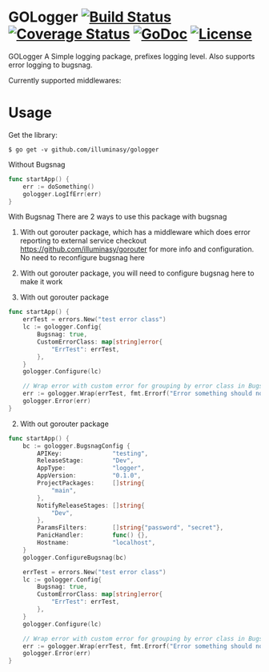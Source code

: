 # GOLogger [![Build Status](https://travis-ci.org/illuminasy/gologger.svg?branch=master)](https://travis-ci.org/illuminasy/gologger) [![Coverage Status](https://coveralls.io/repos/github/illuminasy/gologger/badge.svg?branch=master)](https://coveralls.io/github/illuminasy/gologger?branch=master) [![GoDoc](https://godoc.org/github.com/illuminasy/gologger?status.svg)](https://godoc.org/github.com/illuminasy/gologger) [![License](https://img.shields.io/badge/license-MIT-blue.svg)](https://github.com/illuminasy/gologger/blob/master/LICENSE.md)

GOLogger
A Simple logging package, prefixes logging level.
Also supports error logging to bugsnag.

Currently supported middlewares:
 
# Usage

Get the library:

    $ go get -v github.com/illuminasy/gologger

Without Bugsnag
```go
func startApp() {
	err := doSomething()
	gologger.LogIfErr(err)
}

```

With Bugsnag
There are 2 ways to use this package with bugsnag
1) With out gorouter package, which has a middleware which does error reporting to external service
checkout https://github.com/illuminasy/gorouter for more info and configuration. No need to reconfigure bugsnag here
2) With out gorouter package, you will need to configure bugsnag here to make it work

1) With out gorouter package
```go
func startApp() {
	errTest = errors.New("test error class")
	lc := gologger.Config{
		Bugsnag: true,
		CustomErrorClass: map[string]error{
			"ErrTest": errTest,
		},
	}
	gologger.Configure(lc)

	// Wrap error with custom error for grouping by error class in Bugsnag
	err := gologger.Wrap(errTest, fmt.Errorf("Error something should not have happened"))
	gologger.Error(err)
}

```

2) With out gorouter package
```go
func startApp() {
	bc := gologger.BugsnagConfig {
		APIKey:              "testing",
		ReleaseStage:        "Dev",
		AppType:             "logger",
		AppVersion:          "0.1.0",
		ProjectPackages:     []string{
			"main",
		},
		NotifyReleaseStages: []string{
			"Dev",
		},
		ParamsFilters:       []string{"password", "secret"},
		PanicHandler:        func() {},
		Hostname:            "localhost",
	}
	gologger.ConfigureBugsnag(bc)

	errTest = errors.New("test error class")
	lc := gologger.Config{
		Bugsnag: true,
		CustomErrorClass: map[string]error{
			"ErrTest": errTest,
		},
	}
	gologger.Configure(lc)

	// Wrap error with custom error for grouping by error class in Bugsnag
	err := gologger.Wrap(errTest, fmt.Errorf("Error something should not have happened"))
	gologger.Error(err)
}

```

